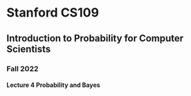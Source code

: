 # Stanford CS109 
## Introduction to Probability for Computer Scientists
### Fall 2022
#### Lecture 4 Probability and Bayes





